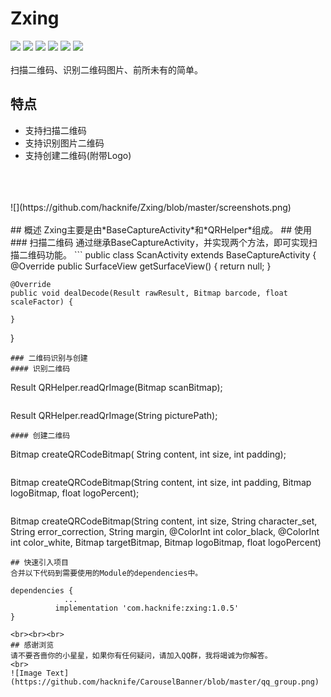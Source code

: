 # Zxing
[![](https://img.shields.io/badge/platform-android-orange.svg)](https://github.com/hacknife) [![](https://img.shields.io/badge/language-java-yellow.svg)](https://github.com/hacknife) [![](https://img.shields.io/badge/jcenter-1.0.5-brightgreen.svg)](http://jcenter.bintray.com/com/hacknife/zxing) [![](https://img.shields.io/badge/build-passing-brightgreen.svg)](https://github.com/hacknife) [![](https://img.shields.io/badge/license-apache--2.0-green.svg)](https://github.com/hacknife) [![](https://img.shields.io/badge/api-19+-green.svg)](https://github.com/hacknife)<br/><br/>
扫描二维码、识别二维码图片、前所未有的简单。

## 特点
* 支持扫描二维码
* 支持识别图片二维码
* 支持创建二维码(附带Logo)
<br/>
<br/>
<br/>
![](https://github.com/hacknife/Zxing/blob/master/screenshots.png)
<br/>
<br/>
## 概述
Zxing主要是由*BaseCaptureActivity*和*QRHelper*组成。
## 使用
### 扫描二维码
通过继承BaseCaptureActivity，并实现两个方法，即可实现扫描二维码功能。
```
public class ScanActivity extends BaseCaptureActivity {
    @Override
    public SurfaceView getSurfaceView() {
        return null;
    }

    @Override
    public void dealDecode(Result rawResult, Bitmap barcode, float scaleFactor) {

    }
}

```
### 二维码识别与创建
#### 识别二维码
```
Result QRHelper.readQrImage(Bitmap scanBitmap);
```
```
Result QRHelper.readQrImage(String picturePath);
```
#### 创建二维码
```
Bitmap createQRCodeBitmap( String content, int size, int padding);
```
```
Bitmap createQRCodeBitmap(String content, int size, int padding,  Bitmap logoBitmap, float logoPercent);
```
```
Bitmap createQRCodeBitmap(String content, int size,
                                            String character_set, String error_correction, String margin,
                                            @ColorInt int color_black, @ColorInt int color_white, Bitmap targetBitmap,
                                            Bitmap logoBitmap, float logoPercent)
```
## 快速引入项目
合并以下代码到需要使用的Module的dependencies中。
```
	dependencies {
                ...
              implementation 'com.hacknife:zxing:1.0.5'
	}
```
<br><br><br>
## 感谢浏览
请不要吝啬你的小星星，如果你有任何疑问，请加入QQ群，我将竭诚为你解答。
<br>
![Image Text](https://github.com/hacknife/CarouselBanner/blob/master/qq_group.png)